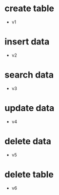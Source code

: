 # create table
- v1

# insert data
- v2

# search data
- v3

# update data
- v4

# delete data
- v5

# delete table
- v6
